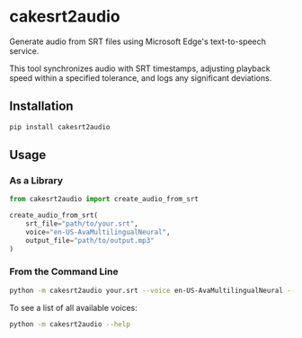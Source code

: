 # cakesrt2audio

Generate audio from SRT files using Microsoft Edge's text-to-speech service.

This tool synchronizes audio with SRT timestamps, adjusting playback speed within a specified tolerance, and logs any significant deviations.

## Installation

```bash
pip install cakesrt2audio
```

## Usage

### As a Library

```python
from cakesrt2audio import create_audio_from_srt

create_audio_from_srt(
    srt_file="path/to/your.srt",
    voice="en-US-AvaMultilingualNeural", 
    output_file="path/to/output.mp3"
)
```

### From the Command Line

```bash
python -m cakesrt2audio your.srt --voice en-US-AvaMultilingualNeural --output output.mp3
```

To see a list of all available voices:

```bash
python -m cakesrt2audio --help
```
